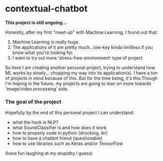# contextual-chatbot
**This project is still ongoing...**

Honestly, after my first "meet-up" with Machine Learning, I found out that:
1. Machine Learning is really huge. 
2. The applications of it are pretty much...low-key kinda limitless if you know what you're looking for.
3. I want to try out more 'stress-free-environment' type of project

So here I am creating another personal project, trying to understand how ML works by slowly... chopping my way into its application(s). I have a ton of projects in mind because of this. But for the time being, it's this.Though I'm hoping in the future, my projects are going to lean on more towards 'image/video processing' side.

### The goal of the project
Hopefully by the end of this personal project I can understand:
- what the heck is NLP?
- what SoundClassifier is and how does it work
- how to properly code in python (shocking, ikr)
- how to have a chatbot friend (questionable)
- how to use libraries such as Keras and/or TensorFlow

(have fun laughing at my stupidity i guess)
